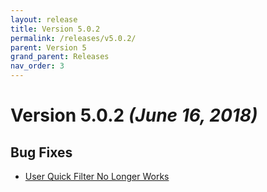 ```yaml
---
layout: release
title: Version 5.0.2
permalink: /releases/v5.0.2/
parent: Version 5
grand_parent: Releases
nav_order: 3
---
```


# Version 5.0.2 *(June 16, 2018)*

## Bug Fixes

- [User Quick Filter No Longer Works](https://github.com/rthaut/DeviantArt-Filter/issues/51)
